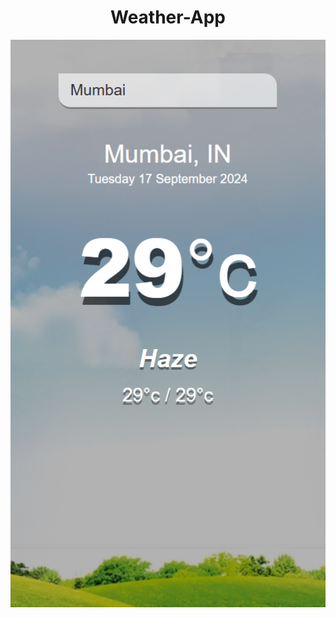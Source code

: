 <h1 align="center">Weather-App</h1>
<img src="https://github.com/TechHub-sv/Weather-App/blob/main/Img.png" align="center">
